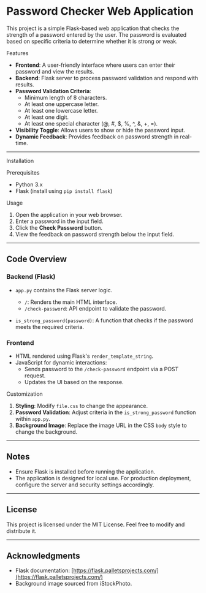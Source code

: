 # Password Checker Web Application

This project is a simple Flask-based web application that checks the strength of a password entered by the user. 
The password is evaluated based on specific criteria to determine whether it is strong or weak.

Features

- **Frontend**: A user-friendly interface where users can enter their password and view the results.
- **Backend**: Flask server to process password validation and respond with results.
- **Password Validation Criteria**:
  - Minimum length of 8 characters.
  - At least one uppercase letter.
  - At least one lowercase letter.
  - At least one digit.
  - At least one special character (@, #, $, %, ^, &, +, =).
- **Visibility Toggle**: Allows users to show or hide the password input.
- **Dynamic Feedback**: Provides feedback on password strength in real-time.

---

Installation

Prerequisites

- Python 3.x
- Flask (install using `pip install flask`)



 Usage

1. Open the application in your web browser.
2. Enter a password in the input field.
3. Click the **Check Password** button.
4. View the feedback on password strength below the input field.

---

## Code Overview

### Backend (Flask)

- `app.py` contains the Flask server logic.
  - `/`: Renders the main HTML interface.
  - `/check-password`: API endpoint to validate the password.

- `is_strong_password(password)`: A function that checks if the password meets the required criteria.

### Frontend

- HTML rendered using Flask's `render_template_string`.
- JavaScript for dynamic interactions:
  - Sends password to the `/check-password` endpoint via a POST request.
  - Updates the UI based on the response.

Customization

1. **Styling**: Modify `file.css` to change the appearance.
2. **Password Validation**: Adjust criteria in the `is_strong_password` function within `app.py`.
3. **Background Image**: Replace the image URL in the CSS `body` style to change the background.

---

## Notes

- Ensure Flask is installed before running the application.
- The application is designed for local use. For production deployment, configure the server and security settings accordingly.

---

## License

This project is licensed under the MIT License. Feel free to modify and distribute it.

---

## Acknowledgments

- Flask documentation: [https://flask.palletsprojects.com/](https://flask.palletsprojects.com/)
- Background image sourced from iStockPhoto.

